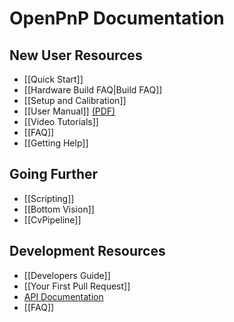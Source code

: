 # OpenPnP Documentation

## New User Resources
* [[Quick Start]]
* [[Hardware Build FAQ|Build FAQ]]
* [[Setup and Calibration]]
* [[User Manual]] [(PDF)](https://github.com/openpnp/openpnp/files/2226367/OpenPnP.-.User.Manual.pdf)
* [[Video Tutorials]]
* [[FAQ]]
* [[Getting Help]]

## Going Further
* [[Scripting]]
* [[Bottom Vision]]
* [[CvPipeline]]

## Development Resources
* [[Developers Guide]]
* [[Your First Pull Request]]
* [API Documentation](http://openpnp.org/api)
* [[FAQ]]
